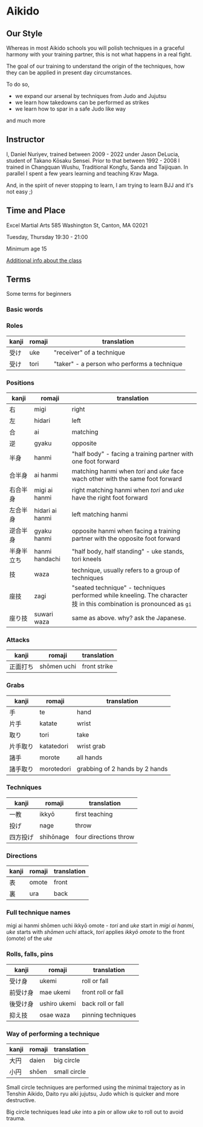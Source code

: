 # Aikido

## Our Style

Whereas in most Aikido schools you will polish techniques in a graceful harmony with your training partner, this is not what happens in a real fight. 

The goal of our training to understand the origin of the techniques, how they can be applied in present day circumstances. 

To do so, 

- we expand our arsenal by techniques from Judo and Jujutsu
- we learn how takedowns can be performed as strikes
- we learn how to spar in a safe Judo like way

and much more

## Instructor

I, Daniel Nuriyev, trained between 2009 - 2022 under Jason DeLucia, student of Takano Kōsaku Sensei. Prior to that between 1992 - 2008 I trained in Changquan Wushu, Traditional Kongfu, Sanda and Taijiquan. In parallel I spent a few years learning and teaching Krav Maga.

And, in the spirit of never stopping to learn, I am trying to learn BJJ and it's not easy ;)

## Time and Place

Excel Martial Arts
585 Washington St, Canton, MA 02021

Tuesday, Thursday 19:30 - 21:00

Minimum age 15

[Additional info about the class](https://excelkarate.com/services/Aikido)

## Terms

Some terms for beginners

### Basic words

### Roles

| kanji | romaji | translation |
| ----- | ------ | ----------- |
| 受け    | uke    | "receiver" of a technique  |
| 受け    | tori    | "taker" - a person who performs a technique  |

### Positions

| kanji | romaji | translation |
| ----- | ------ | ----------- |
| 右      | migi  | right        |
| 左      | hidari  | left        |
| 合      | ai      |  matching  |
| 逆      | gyaku    | opposite  |
| 半身     | hanmi    | "half body" - facing a training partner with one foot forward  |
| 合半身    | ai hanmi  | matching hanmi when _tori_ and _uke_ face wach other with the same foot forward  |
| 右合半身    | migi ai hanmi  | right matching hanmi when _tori_ and _uke_ have the right foot forward  |
| 左合半身    | hidari ai hanmi  | left matching hanmi  |
| 逆合半身    | gyaku hanmi   | opposite hanmi when facing a training partner with the opposite foot forward |
| 半身半立ち    | hanmi handachi  | "half body, half standing" - uke stands, tori kneels  |
| 技            | waza            | technique, usually refers to a group of techniques  |
| 座技            | zagi            | "seated technique" - techniques performed while kneeling. The character 技 in this combination is pronounced as `gi` |
| 座り技          | suwari waza      | same as above. why? ask the Japanese. |

### Attacks

| kanji | romaji | translation |
| ----- | ------ | ----------- |
| 正面打ち  | shōmen uchi          | front strike  |

### Grabs

| kanji | romaji | translation |
| ----- | ------ | ----------- |
| 手      | te    | hand        |
| 片手    | katate  | wrist      |
| 取り    | tori     | take       |
| 片手取り  | katatedori  | wrist grab  |
| 諸手      | morote  | all hands        |
| 諸手取り    | morotedori  | grabbing of 2 hands by 2 hands  |

### Techniques

| kanji | romaji | translation |
| ----- | ------ | ----------- |
| 一教    | ikkyō  | first teaching  |
| 投げ      | nage  | throw          |
| 四方投げ  | shihōnage  | four directions throw |

### Directions

| kanji | romaji | translation |
| ----- | ------ | ----------- |
| 表    | omote  | front        |
| 裏    | ura    | back          |

### Full technique names

migi ai hanmi shōmen uchi ikkyō omote - _tori_ and _uke_ start in _migi ai hanmi_, _uke_ starts with _shōmen uchi_ attack, _tori_ applies _ikkyō omote_ to the front (omote) of the _uke_

### Rolls, falls, pins

| kanji | romaji | translation |
| ----- | ------ | ----------- |
| 受け身  | ukemi  | roll or fall |
| 前受け身 | mae ukemi | front roll or fall |
| 後受け身  | ushiro ukemi | back roll or fall |
| 抑え技    | osae waza    | pinning techniques  |

### Way of performing a technique

| kanji | romaji | translation |
| ----- | ------ | ----------- |
| 大円   | daien  | big circle   |
| 小円    | shōen  | small circle  |

Small circle techniques are performed using the minimal trajectory as in Tenshin Aikido, Daito ryu aiki jujutsu, Judo which is quicker and more destructive.

Big circle techniques lead _uke_ into a pin or allow _uke_ to roll out to avoid trauma.




